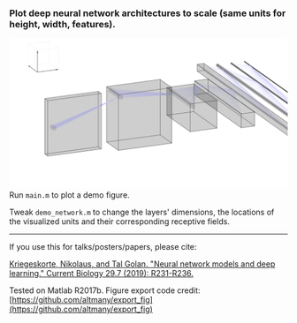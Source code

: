 ### Plot deep neural network architectures to scale (same units for height, width, features). &nbsp;


![Demo architecture](dnn_architecture.png)
Run `main.m` to plot a demo figure.


Tweak `demo_network.m` to change the layers' dimensions, the locations of the visualized units and their corresponding receptive fields.

---
If you use this for talks/posters/papers, please cite:

[Kriegeskorte, Nikolaus, and Tal Golan. "Neural network models and deep learning." Current Biology 29.7 (2019): R231-R236.](https://www.sciencedirect.com/science/article/pii/S0960982219302040?dgcid=api_sd_search-api-endpoint)

Tested on Matlab R2017b.
Figure export code credit: [https://github.com/altmany/export_fig](https://github.com/altmany/export_fig)